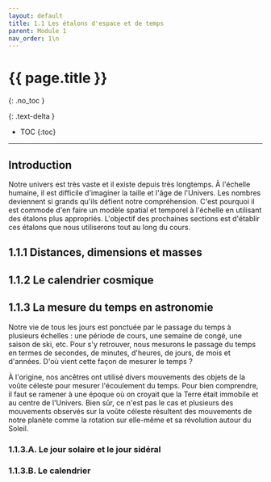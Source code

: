 ```yaml
---
layout: default
title: 1.1 Les étalons d'espace et de temps
parent: Module 1
nav_order: 1\n
---
```


# {{ page.title }}
{: .no_toc }

{: .text-delta }
- TOC
{:toc}
---
## Introduction
Notre univers est très vaste et il existe depuis très longtemps. À l'échelle humaine, il est difficile d'imaginer la taille et l'âge de l'Univers. Les nombres deviennent si grands qu'ils défient notre compréhension. C'est pourquoi il est commode d'en faire un modèle spatial et temporel à l'échelle en utilisant des étalons plus appropriés. L'objectif des prochaines sections est d'établir ces étalons que nous utiliserons tout au long du cours.

## 1.1.1 Distances, dimensions et masses

## 1.1.2 Le calendrier cosmique

## 1.1.3 La mesure du temps en astronomie
Notre vie de tous les jours est ponctuée par le passage du temps à plusieurs échelles : une période de cours, une semaine de congé, une saison de ski, etc. Pour s'y retrouver, nous mesurons le passage du temps en termes de secondes, de minutes, d'heures, de jours, de mois et d'années. D'où vient cette façon de mesurer le temps ?

À l'origine, nos ancêtres ont utilisé divers mouvements des objets de la voûte céleste pour mesurer l'écoulement du temps. Pour bien comprendre, il faut se ramener à une époque où on croyait que la Terre était immobile et au centre de l'Univers. Bien sûr, ce n'est pas le cas et plusieurs des mouvements observés sur la voûte céleste résultent des mouvements de notre planète comme la rotation sur elle-même et sa révolution autour du Soleil.

### 1.1.3.A. Le jour solaire et le jour sidéral

### 1.1.3.B. Le calendrier
